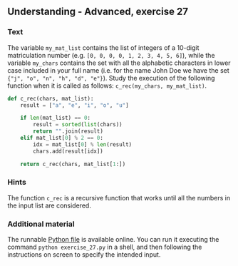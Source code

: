 ## Understanding - Advanced, exercise 27

### Text
The variable `my_mat_list` contains the list of integers of a 10-digit matriculation number (e.g. `[0, 0, 0, 0, 1, 2, 3, 4, 5, 6]`), while the variable `my_chars` contains the set with all the alphabetic characters in lower case included in your full name (i.e. for the name John Doe we have the set `{"j", "o", "n", "h", "d", "e"}`). Study the execution of the following function when it is called as follows: `c_rec(my_chars, my_mat_list)`.


```python
def c_rec(chars, mat_list):
    result = ["a", "e", "i", "o", "u"]

    if len(mat_list) == 0:
        result = sorted(list(chars))
        return "".join(result)
    elif mat_list[0] % 2 == 0:
        idx = mat_list[0] % len(result)
        chars.add(result[idx])

    return c_rec(chars, mat_list[1:])
```

### Hints
The function `c_rec` is a recursive function that works until all the numbers in the input list are considered.

### Additional material
The runnable [Python file](exercise_27.py) is available online. You can run it executing the command `python exercise_27.py` in a shell, and then following the instructions on screen to specify the intended input.
